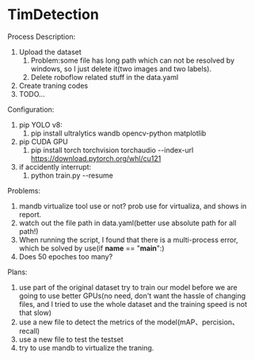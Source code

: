 # TimDetection
Process Description:
1. Upload the dataset
    1. Problem:some file has long path which can not be resolved by windows, so I just delete it(two images and two labels).
    2. Delete roboflow related stuff in the data.yaml
2. Create traning codes
3. TODO...

Configuration:
1. pip YOLO v8: 
    1. pip install ultralytics wandb opencv-python matplotlib
2. pip CUDA GPU
    1. pip install torch torchvision torchaudio --index-url https://download.pytorch.org/whl/cu121
3. if accidently interrupt:
    1. python train.py --resume

Problems:
1. mandb virtualize tool use or not? prob use for virtualiza, and shows in report.
2. watch out the file path in data.yaml(better use absolute path for all path!)
3. When running the script, I found that there is a multi-process error, which be solved by use(if __name__ == "__main__":)
4. Does 50 epoches too many?


Plans:
1. use part of the original dataset try to train our model before we are going to use better GPUs(no need, don't want the hassle of changing files, and I tried to use the whole dataset and the training speed is not that slow)
2. use a new file to detect the metrics of the model(mAP、percision、recall)
3. use a new file to test the testset
4. try to use mandb to virtualize the traning.